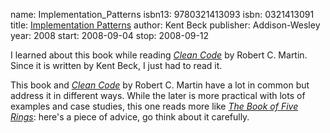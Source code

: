 name: Implementation_Patterns
isbn13: 9780321413093
isbn: 0321413091
title: [Implementation Patterns](http://amzn.com/0321413091)
author: Kent Beck
publisher: Addison-Wesley
year: 2008
start: 2008-09-04
stop: 2008-09-12

I learned about this book while reading [_Clean Code_](#Clean_Code) by
Robert C. Martin.  Since it is written by Kent Beck, I just had to read it.

This book and [_Clean Code_](#Clean_Code) by Robert C. Martin have a lot in
common but address it in different ways.  While the later is more practical
with lots of examples and case studies, this one reads more like
[_The Book of Five Rings_](http://en.wikipedia.org/wiki/The_Book_of_Five_Rings):
here's a piece of advice, go think about it carefully.
